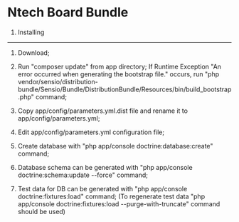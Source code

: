 Ntech Board Bundle
========================

1) Installing
----------------------------------

1. Download;

2. Run "composer update" from app directory;  If Runtime Exception "An error occurred when generating the bootstrap file."
occurs, run "php vendor/sensio/distribution-bundle/Sensio/Bundle/DistributionBundle/Resources/bin/build_bootstrap.php" command;

3. Copy app/config/parameters.yml.dist file and rename it to app/config/parameters.yml;

4. Edit app/config/parameters.yml configuration file;

5. Create database with "php app/console doctrine:database:create" command;

6. Database schema can be generated with "php app/console doctrine:schema:update --force" command;

7. Test data for DB can be generated with "php app/console doctrine:fixtures:load" command;
(To regenerate test data "php app/console doctrine:fixtures:load --purge-with-truncate" command should be used)
